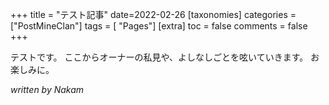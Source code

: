 +++
title = "テスト記事"
date=2022-02-26
[taxonomies]
categories = ["PostMineClan"]
tags = [ "Pages"]
[extra]
toc = false
comments = false
+++

テストです。
ここからオーナーの私見や、よしなしごとを呟いていきます。
お楽しみに。

_written by Nakam_
